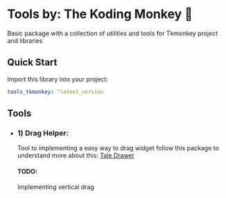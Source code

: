# Tools by: The Koding Monkey 🙊
Basic package with a collection of utilities and tools for Tkmonkey project and libraries

## Quick Start

Import this library into your project:

```yaml
tools_tkmonkey: ^latest_version
```


## Tools

- ### 1) Drag Helper:
    Tool to implementing a easy way to drag widget follow this package to understand more about this: [Tale Drawer](https://github.com/TKMonkey/tale_drawer)
  #### TODO:
    Implementing vertical drag

